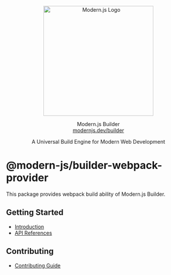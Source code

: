 
<p align="center">
  <a href="https://modernjs.dev" target="blank"><img src="https://lf3-static.bytednsdoc.com/obj/eden-cn/ylaelkeh7nuhfnuhf/modernjs-cover.png" width="300" alt="Modern.js Logo" /></a>
</p>
<p align="center">
  Modern.js Builder
  <br/>
  <a href="https://modernjs.dev/builder" target="blank">
    modernjs.dev/builder
  </a>
</p>
<p align="center">
  A Universal Build Engine for Modern Web Development
</p>

# @modern-js/builder-webpack-provider

This package provides webpack build ability of Modern.js Builder.

## Getting Started

- [Introduction](https://modernjs.dev/builder/en/guide/introduction.html)
- [API References](https://modernjs.dev/builder/en/api/)

## Contributing

- [Contributing Guide](https://github.com/modern-js-dev/modern.js/blob/main/CONTRIBUTING.md)
